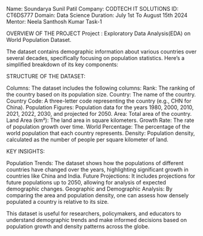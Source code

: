 Name: Soundarya Sunil Patil
Company: CODTECH IT SOLUTIONS
ID: CT6DS777
Domain: Data Science
Duration: July 1st To August 15th 2024
Mentor: Neela Santhosh Kumar
Task-1

OVERVIEW OF THE PROJECT
Project : Exploratory Data Analysis(EDA) on World Population Dataset.

The dataset contains demographic information about various countries over several decades, specifically focusing on population statistics. Here’s a simplified breakdown of its key components:

STRUCTURE OF THE DATASET:

Columns: The dataset includes the following columns:
Rank: The ranking of the country based on its population size.
Country: The name of the country.
Country Code: A three-letter code representing the country (e.g., CHN for China).
Population Figures: Population data for the years 1980, 2000, 2010, 2021, 2022, 2030, and projected for 2050.
Area: Total area of the country.
Land Area (km²): The land area in square kilometers.
Growth Rate: The rate of population growth over time.
World Percentage: The percentage of the world population that each country represents.
Density: Population density, calculated as the number of people per square kilometer of land.

KEY INSIGHTS:

Population Trends: The dataset shows how the populations of different countries have changed over the years, highlighting significant growth in countries like China and India.
Future Projections: It includes projections for future populations up to 2050, allowing for analysis of expected demographic changes.
Geographic and Demographic Analysis: By comparing the area and population density, one can assess how densely populated a country is relative to its size.

This dataset is useful for researchers, policymakers, and educators to understand demographic trends and make informed decisions based on population growth and density patterns across the globe.



